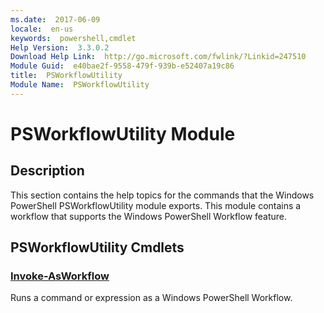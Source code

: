 ```yaml
---
ms.date:  2017-06-09
locale:  en-us
keywords:  powershell,cmdlet
Help Version:  3.3.0.2
Download Help Link:  http://go.microsoft.com/fwlink/?Linkid=247510
Module Guid:  e40bae2f-9558-479f-939b-e52407a19c86
title:  PSWorkflowUtility
Module Name:  PSWorkflowUtility
---
```


# PSWorkflowUtility Module
## Description
This section contains the help topics for the commands that the Windows PowerShell PSWorkflowUtility module exports. This module contains a workflow that supports the Windows PowerShell Workflow feature.

## PSWorkflowUtility Cmdlets
### [Invoke-AsWorkflow](Invoke-AsWorkflow.md)
Runs a command or expression as a Windows PowerShell Workflow.

